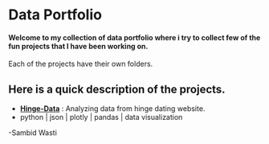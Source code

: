 # Data Portfolio

#### Welcome to my collection of data portfolio where i try to collect few of the fun projects that I have been working on. 
Each of the projects have their own folders.

## Here is a quick description of the projects.

-  [**Hinge-Data**](https://github.com/sambidwasti/data_portfolio/tree/main/Hinge-data) : Analyzing data from hinge dating website.
  - python | json | plotly | pandas | data visualization  


-Sambid Wasti
